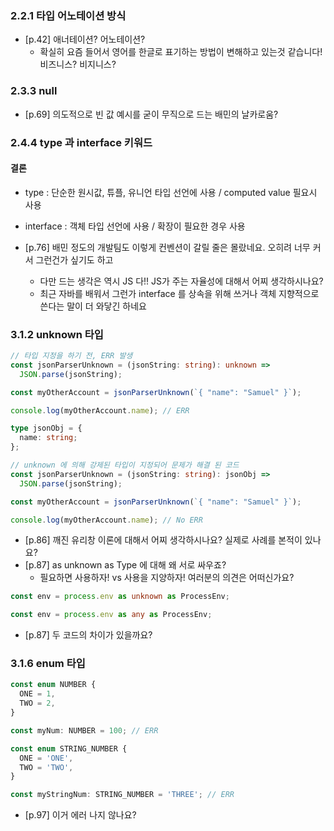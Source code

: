 ### 2.2.1 타입 어노테이션 방식

- [p.42] 애너테이션? 어노테이션?
  - 확실히 요즘 들어서 영어를 한글로 표기하는 방법이 변해하고 있는것 같습니다! 비즈니스? 비지니스?

### 2.3.3 null

- [p.69] 의도적으로 빈 값 예시를 굳이 무직으로 드는 배민의 날카로움?

### 2.4.4 type 과 interface 키워드

#### 결론

- type : 단순한 원시값, 튜플, 유니언 타입 선언에 사용 / computed value 필요시 사용
- interface : 객체 타입 선언에 사용 / 확장이 필요한 경우 사용

- [p.76] 배민 정도의 개발팀도 이렇게 컨벤션이 갈릴 줄은 몰랐네요. 오히려 너무 커서 그런건가 싶기도 하고
  - 다만 드는 생각은 역시 JS 다!! JS가 주는 자율성에 대해서 어찌 생각하시나요?
  - 최근 자바를 배워서 그런가 interface 를 상속을 위해 쓰거나 객체 지향적으로 쓴다는 말이 더 와닿긴 하네요

### 3.1.2 unknown 타입

```ts
// 타입 지정을 하기 전, ERR 발생
const jsonParserUnknown = (jsonString: string): unknown =>
  JSON.parse(jsonString);

const myOtherAccount = jsonParserUnknown(`{ "name": "Samuel" }`);

console.log(myOtherAccount.name); // ERR
```

```ts
type jsonObj = {
  name: string;
};

// unknown 에 의해 강제된 타입이 지정되어 문제가 해결 된 코드
const jsonParserUnknown = (jsonString: string): jsonObj =>
  JSON.parse(jsonString);

const myOtherAccount = jsonParserUnknown(`{ "name": "Samuel" }`);

console.log(myOtherAccount.name); // No ERR
```

- [p.86] 깨진 유리창 이론에 대해서 어찌 생각하시나요? 실제로 사례를 본적이 있나요?
- [p.87] as unknown as Type 에 대해 왜 서로 싸우죠?
  - 필요하면 사용하자! vs 사용을 지양하자! 여러분의 의견은 어떠신가요?

```ts
const env = process.env as unknown as ProcessEnv;

const env = process.env as any as ProcessEnv;
```

- [p.87] 두 코드의 차이가 있을까요?

### 3.1.6 enum 타입

```ts
const enum NUMBER {
  ONE = 1,
  TWO = 2,
}

const myNum: NUMBER = 100; // ERR

const enum STRING_NUMBER {
  ONE = 'ONE',
  TWO = 'TWO',
}

const myStringNum: STRING_NUMBER = 'THREE'; // ERR
```

- [p.97] 이거 에러 나지 않나요?
